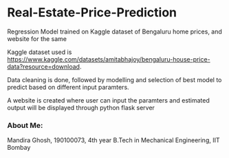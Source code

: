 # Real-Estate-Price-Prediction
Regression Model trained on Kaggle dataset of Bengaluru home prices, and website for the same

Kaggle dataset used is https://www.kaggle.com/datasets/amitabhajoy/bengaluru-house-price-data?resource=download.

Data cleaning is done, followed by modelling and selection of best model to predict based on different input paramters.

A website is created where user can input the paramters and estimated output will be displayed through python flask server

### About Me: 
Mandira Ghosh, 190100073, 4th year B.Tech in Mechanical Engineering, IIT Bombay 
